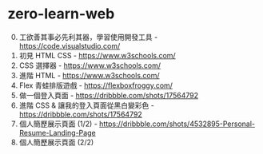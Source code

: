 # zero-learn-web

0. 工欲善其事必先利其器，學習使用開發工具 - https://code.visualstudio.com/
1. 初見 HTML CSS - https://www.w3schools.com/
2. CSS 選擇器 - https://www.w3schools.com/
3. 進階 HTML - https://www.w3schools.com/
4. Flex 青蛙排版遊戲 - https://flexboxfroggy.com/
5. 做一個登入頁面 - https://dribbble.com/shots/17564792
6. 進階 CSS & 讓我的登入頁面從黑白變彩色 - https://dribbble.com/shots/17564792
7. 個人簡歷展示頁面 (1/2) - https://dribbble.com/shots/4532895-Personal-Resume-Landing-Page
8. 個人簡歷展示頁面 (2/2)
